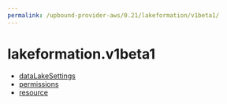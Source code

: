 ```yaml
---
permalink: /upbound-provider-aws/0.21/lakeformation/v1beta1/
---
```


# lakeformation.v1beta1



* [dataLakeSettings](dataLakeSettings.md)
* [permissions](permissions.md)
* [resource](resource.md)